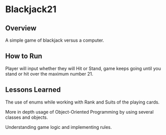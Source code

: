 # Blackjack21

## Overview

A simple game of blackjack versus a computer.

## How to Run

Player will input whether they will Hit or Stand, game keeps going until you stand or hit over the maximum number 21.

## Lessons Learned

The use of enums while working with Rank and Suits of the playing cards.

More in depth usage of Object-Oriented Programming by using several classes and objects.

Understanding game logic and implementing rules.